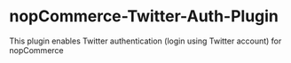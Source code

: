 # nopCommerce-Twitter-Auth-Plugin
This plugin enables Twitter authentication (login using Twitter account) for nopCommerce
